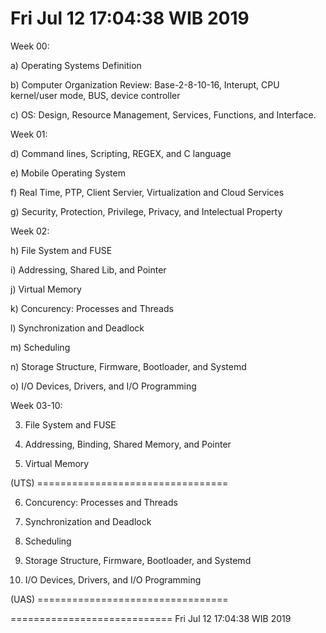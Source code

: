 ---
---
Fri Jul 12 17:04:38 WIB 2019
============================

Week 00:

a) Operating Systems Definition

b) Computer Organization Review: Base-2-8-10-16, Interupt, CPU kernel/user mode, BUS, device controller

c) OS: Design, Resource Management, Services, Functions, and Interface.

Week 01:

d) Command lines, Scripting, REGEX, and C language

e) Mobile Operating System

f) Real Time, PTP, Client Servier, Virtualization and Cloud Services

g) Security, Protection, Privilege, Privacy, and Intelectual Property

Week 02:

h) File System and FUSE

i) Addressing, Shared Lib, and Pointer

j) Virtual Memory

k) Concurency: Processes and Threads

l) Synchronization and Deadlock

m) Scheduling

n) Storage Structure, Firmware, Bootloader, and Systemd

o) I/O Devices, Drivers, and I/O Programming

Week 03-10:

03) File System and FUSE

04) Addressing, Binding, Shared Memory, and Pointer

05) Virtual Memory

(UTS) =================================

06) Concurency: Processes and Threads

07) Synchronization and Deadlock

08) Scheduling

09) Storage Structure, Firmware, Bootloader, and Systemd

10) I/O Devices, Drivers, and I/O Programming

(UAS) =================================

============================
Fri Jul 12 17:04:38 WIB 2019
